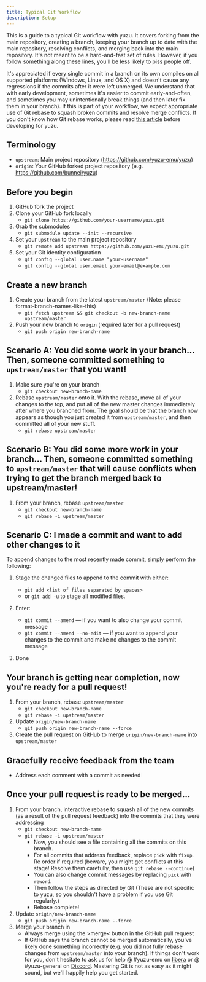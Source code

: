 ```yaml
---
title: Typical Git Workflow
description: Setup
---
```


This is a guide to a typical Git workflow with yuzu. It covers forking from the main repository, creating a branch, keeping your branch up to date with the main repository, resolving conflicts, and merging back into the main repository. It's not meant to be a hard-and-fast set of rules. However, if you follow something along these lines, you'll be less likely to piss people off.

It's appreciated if every single commit in a branch on its own compiles on all supported platforms (Windows, Linux, and OS X) and doesn't cause any regressions if the commits after it were left unmerged. We understand that with early development, sometimes it's easier to commit early-and-often, and sometimes you may unintentionally break things (and then later fix them in your branch). If this is part of your workflow, we expect appropriate use of Git rebase to squash broken commits and resolve merge conflicts. If you don't know how Git rebase works, please read [this article](http://git-scm.com/book/en/Git-Branching-Rebasing) before developing for yuzu.

## Terminology

- `upstream`: Main project repository (https://github.com/yuzu-emu/yuzu)
- `origin`: Your GitHub forked project repository (e.g. https://github.com/bunnei/yuzu)

## Before you begin

1. GitHub fork the project
2. Clone your GitHub fork locally
   - `git clone https://github.com/your-username/yuzu.git`
3. Grab the submodules
   - `git submodule update --init --recursive`
4. Set your `upstream` to the main project repository
   - `git remote add upstream https://github.com/yuzu-emu/yuzu.git`
5. Set your Git identity configuration
   - `git config --global user.name "your-username"`
   - `git config --global user.email your-email@example.com`

## Create a new branch

1. Create your branch from the latest `upstream/master` (Note: please format-branch-names-like-this)
   - `git fetch upstream && git checkout -b new-branch-name upstream/master`
2. Push your new branch to `origin` (required later for a pull request)
   - `git push origin new-branch-name`

## Scenario A: You did some work in your branch... Then, someone committed something to `upstream/master` that you want!

1. Make sure you're on your branch
   - `git checkout new-branch-name`
2. Rebase `upstream/master` onto it. With the rebase, move all of your changes to the top, and put all of the new master changes immediately after where you branched from. The goal should be that the branch now appears as though you just created it from `upstream/master`, and then committed all of your new stuff.
   - `git rebase upstream/master`

## Scenario B: You did some more work in your branch... Then, someone committed something to `upstream/master` that will cause conflicts when trying to get the branch merged back to upstream/master!

1. From your branch, rebase `upstream/master`
   - `git checkout new-branch-name`
   - `git rebase -i upstream/master`

## Scenario C: I made a commit and want to add other changes to it

To append changes to the most recently made commit, simply perform the following:

1. Stage the changed files to append to the commit with either:

   - `git add <list of files separated by spaces>`
   - or `git add -u` to stage all modified files.

2. Enter:

   - `git commit --amend` — if you want to also change your commit message
   - `git commit --amend --no-edit` — if you want to append your changes to the commit and make no changes to the commit message

3. Done

## Your branch is getting near completion, now you're ready for a pull request!

1. From your branch, rebase `upstream/master`
   - `git checkout new-branch-name`
   - `git rebase -i upstream/master`
2. Update `origin/new-branch-name`
   - `git push origin new-branch-name --force`
3. Create the pull request on GitHub to merge `origin/new-branch-name` into `upstream/master`

## Gracefully receive feedback from the team

- Address each comment with a commit as needed

## Once your pull request is ready to be merged...

1. From your branch, interactive rebase to squash all of the new commits (as a result of the pull request feedback) into the commits that they were addressing
   - `git checkout new-branch-name`
   - `git rebase -i upstream/master`
     - Now, you should see a file containing all the commits on this branch.
     - For all commits that address feedback, replace `pick` with `fixup`. Re order if required (beware, you might get conflicts at this stage! Resolve them carefully, then use `git rebase --continue`)
     - You can also change commit messages by replacing `pick` with `reword`.
     - Then follow the steps as directed by Git (These are not specific to yuzu, so you shouldn't have a problem if you use Git regularly.)
     - Rebase complete!
2. Update `origin/new-branch-name`
   - `git push origin new-branch-name --force`
3. Merge your branch in
   - Always merge using the >merge< button in the GitHub pull request
   - If GitHub says the branch cannot be merged automatically, you've likely done something incorrectly (e.g. you did not fully rebase changes from `upstream/master` into your branch). If things don't work for you, don't hesitate to ask us for help @ #yuzu-emu on [libera](https://web.libera.chat) or @ #yuzu-general on [Discord](https://discordapp.com/invite/u77vRWY). Mastering Git is not as easy as it might sound, but we'll happily help you get started.
